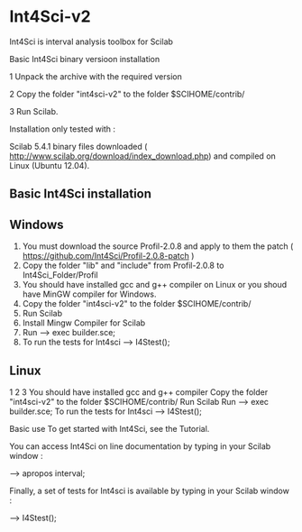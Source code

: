 Int4Sci-v2
==========

Int4Sci is interval analysis toolbox for Scilab


Basic Int4Sci binary versioon installation

1 Unpack the archive with the required version

2 Copy the folder "int4sci-v2" to the folder $SCIHOME/contrib/

3 Run Scilab.

Installation only tested with :

Scilab 5.4.1 binary files downloaded ( http://www.scilab.org/download/index_download.php) and compiled on Linux (Ubuntu 12.04).


Basic Int4Sci installation
--------------------------

Windows
--------------------------
1. You must download the source Profil-2.0.8 and apply to them the patch ( https://github.com/Int4Sci/Profil-2.0.8-patch ) 
2. Copy the folder "lib" and "include" from Profil-2.0.8 to Int4Sci_Folder/Profil
3. You should have installed gcc and g++ compiler on Linux or you shoud have MinGW compiler for Windows.
4. Copy the folder "int4sci-v2" to the folder $SCIHOME/contrib/
5. Run Scilab
6. Install Mingw Compiler for Scilab
7. Run 
	--> exec builder.sce;
8. To run the tests for Int4sci
   --> I4Stest();


Linux
--------------------------
1
2
3
 You should have installed gcc and g++ compiler
 Copy the folder "int4sci-v2" to the folder $SCIHOME/contrib/
 Run Scilab
 Run 
	--> exec builder.sce;
 To run the tests for Int4sci
  --> I4Stest();


Basic use
To get started with Int4Sci, see the Tutorial.

You can access Int4Sci on line documentation by typing in your Scilab window :

--> apropos interval;

Finally, a set of tests for Int4sci is available by typing in your Scilab window :

--> I4Stest();

